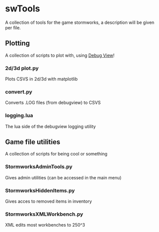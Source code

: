 # swTools
A collection of tools for the game stormworks, a description will be given per file.

## Plotting
A collection of scripts to plot with, using [Debug View](https://learn.microsoft.com/en-us/sysinternals/downloads/debugview)!

### 2d/3d plot.py
Plots CSVS in 2d/3d with matplotlib

### convert.py
Converts .LOG files (from debugview) to CSVS

### logging.lua
The lua side of the debugview logging utility

## Game file utilities
A collection of scripts for being cool or something

### StormworksAdminTools.py
Gives admin utilities (can be accessed in the main menu)

### StormworksHiddenItems.py
Gives acces to removed items in inventory

### StormworksXMLWorkbench.py
XML edits most workbenches to 250^3
